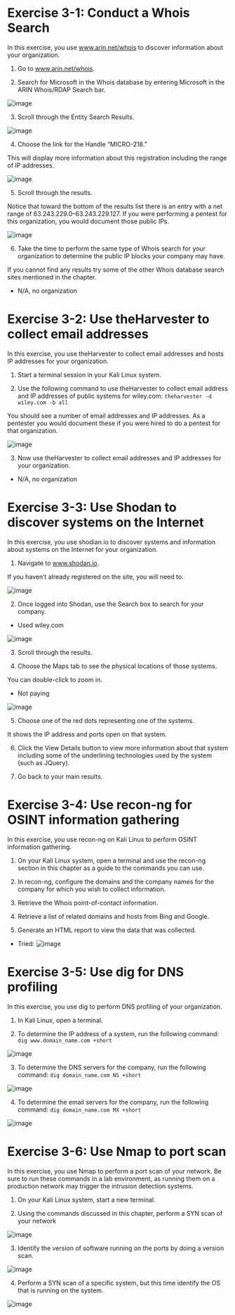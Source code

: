 # Exercise 3-1: Conduct a Whois Search

In this exercise, you use www.arin.net/whois to discover information about your organization.

1. Go to www.arin.net/whois.

2. Search for Microsoft in the Whois database by entering Microsoft in the ARIN Whois/RDAP Search bar.

![image](https://github.com/user-attachments/assets/a8aac98b-5d77-4bb9-ab9c-ea0668051dce)

3. Scroll through the Entity Search Results.

![image](https://github.com/user-attachments/assets/3fd4f385-39ed-4c5a-9111-f745100b6226)

4. Choose the link for the Handle “MICRO-218.”

This will display more information about this registration including the range of IP addresses.

![image](https://github.com/user-attachments/assets/4a3de021-0ff0-4fc0-bfb3-b513bb7e135d)

5. Scroll through the results.

Notice that toward the bottom of the results list there is an entry with a net range of 63.243.229.0–63.243.229.127. If you were performing a pentest for this organization, you would document those public IPs.


![image](https://github.com/user-attachments/assets/9eb285d8-a7eb-41b3-a262-936ab5631391)


6. Take the time to perform the same type of Whois search for your organization to determine the public IP blocks your company may have.

If you cannot find any results try some of the other Whois database search sites mentioned in the chapter.

- N/A, no organization

#

# Exercise 3-2: Use theHarvester to collect email addresses

In this exercise, you use theHarvester to collect email addresses and hosts IP addresses for your organization.

1. Start a terminal session in your Kali Linux system.

2. Use the following command to use theHarvester to collect email address and IP addresses of public systems for wiley.com: `theharvester -d wiley.com -b all`

You should see a number of email addresses and IP addresses. As a pentester you would document these if you were hired to do a pentest for that organization.

![image](https://github.com/user-attachments/assets/b4d78880-82bb-4d41-823e-9ab929a62a59)


3. Now use theHarvester to collect email addresses and IP addresses for your organization.

- N/A, no organization

#

# Exercise 3-3: Use Shodan to discover systems on the Internet

In this exercise, you use shodian.io to discover systems and information about systems on the Internet for your organization.

1. Navigate to www.shodan.io.

If you haven’t already registered on the site, you will need to.

![image](https://github.com/user-attachments/assets/0bc312a6-c6a0-4cfe-ad76-db3653cd95ac)


2. Once logged into Shodan, use the Search box to search for your company.

- Used wiley.com

![image](https://github.com/user-attachments/assets/9359794d-033f-4003-9879-5c2150a23b6e)

3. Scroll through the results.

4. Choose the Maps tab to see the physical locations of those systems.

You can double-click to zoom in.

- Not paying

![image](https://github.com/user-attachments/assets/cb189f71-6503-4ebe-8205-b9ae7c4aff61)


5. Choose one of the red dots representing one of the systems.

It shows the IP address and ports open on that system.

6. Click the View Details button to view more information about that system including some of the underlining technologies used by the system (such as JQuery).

7. Go back to your main results.

#

# Exercise 3-4: Use recon-ng for OSINT information gathering

In this exercise, you use recon-ng on Kali Linux to perform OSINT information gathering.

1. On your Kali Linux system, open a terminal and use the recon-ng section in this chapter as a guide to the commands you can use.

2. In recon-ng, configure the domains and the company names for the company for which you wish to collect information.

3. Retrieve the Whois point-of-contact information.

4. Retrieve a list of related domains and hosts from Bing and Google.

5. Generate an HTML report to view the data that was collected.

- Tried:
![image](https://github.com/user-attachments/assets/88365799-da5f-4b41-80dc-67fcacf05e57)

#

# Exercise 3-5: Use dig for DNS profiling

In this exercise, you use dig to perform DNS profiling of your organization.

1. In Kali Linux, open a terminal.

2. To determine the IP address of a system, run the following command: `dig www.domain_name.com +short`

![image](https://github.com/user-attachments/assets/23a79b66-34d4-4346-9a9d-5cd3bce22bd0)

3. To determine the DNS servers for the company, run the following command: `dig domain_name.com NS +short`

![image](https://github.com/user-attachments/assets/e1a6dd6b-bd0c-419d-ae07-8096e378fb63)

4. To determine the email servers for the company, run the following command: `dig domain_name.com MX +short`

![image](https://github.com/user-attachments/assets/0e78fd60-7361-4b76-915e-10055aa50227)

#

# Exercise 3-6: Use Nmap to port scan

In this exercise, you use Nmap to perform a port scan of your network. Be sure to run these commands in a lab environment, as running them on a production network may trigger the intrusion detection systems.

1. On your Kali Linux system, start a new terminal.

2. Using the commands discussed in this chapter, perform a SYN scan of your network

![image](https://github.com/user-attachments/assets/0a4c454a-b0e0-4d72-b746-283961852b9f)

3. Identify the version of software running on the ports by doing a version scan.

![image](https://github.com/user-attachments/assets/5ac9b529-036a-448f-bc3c-4d2b63096b01)

4. Perform a SYN scan of a specific system, but this time identify the OS that is running on the system.

![image](https://github.com/user-attachments/assets/b9c6d47d-6a95-4480-9e27-0f243b9edb2b)
